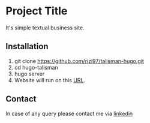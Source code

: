 # Project Title

It's simple textual business site.

## Installation

1. git clone https://github.com/rizi97/talisman-hugo.git
2. cd hugo-talisman
3. hugo server
4. Website will run on this [URL](https://rizi97.github.io/hugo-talisman).

## Contact

In case of any query please contact me via [linkedin](https://www.linkedin.com/in/muhammad-rizwan-aslam/)


